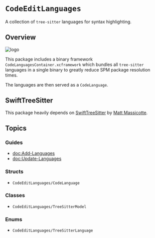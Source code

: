 # ``CodeEditLanguages``

A collection of `tree-sitter` languages for syntax highlighting.

## Overview

![logo](codeeditlanguages-logo)

This package includes a binary framework `CodeLanguagesContainer.xcframework` which bundles all `tree-sitter` languages in a single binary to greatly reduce SPM package resolution times.

The languages are then served as a ``CodeLanguage``.

## SwiftTreeSitter

This package heavily depends on [SwiftTreeSitter](https://github.com/ChimeHQ/SwiftTreeSitter) by [Matt Massicotte](https://twitter.com/mattie).

## Topics

### Guides

- <doc:Add-Languages>
- <doc:Update-Languages>

### Structs

- ``CodeEditLanguages/CodeLanguage``

### Classes

- ``CodeEditLanguages/TreeSitterModel``

### Enums

- ``CodeEditLanguages/TreeSitterLanguage``
